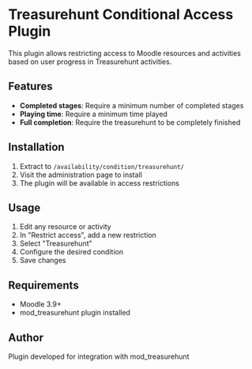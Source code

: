 # Treasurehunt Conditional Access Plugin

This plugin allows restricting access to Moodle resources and activities based on user progress in Treasurehunt activities.

## Features

- **Completed stages**: Require a minimum number of completed stages
- **Playing time**: Require a minimum time played
- **Full completion**: Require the treasurehunt to be completely finished

## Installation

1. Extract to `/availability/condition/treasurehunt/`
2. Visit the administration page to install
3. The plugin will be available in access restrictions

## Usage

1. Edit any resource or activity
2. In "Restrict access", add a new restriction
3. Select "Treasurehunt"
4. Configure the desired condition
5. Save changes

## Requirements

- Moodle 3.9+
- mod_treasurehunt plugin installed

## Author

Plugin developed for integration with mod_treasurehunt